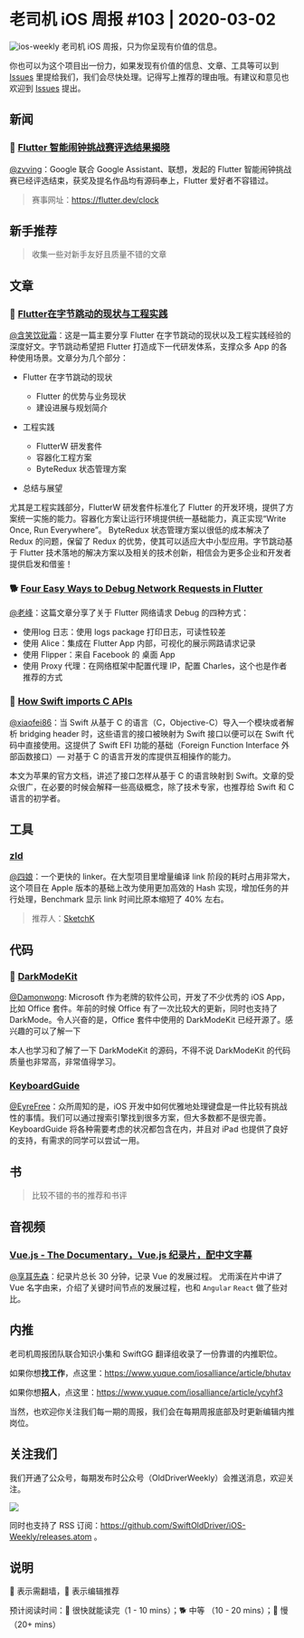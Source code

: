 # 老司机 iOS 周报 #103 | 2020-03-02

![ios-weekly](https://github.com/SwiftOldDriver/iOS-Weekly/blob/master/assets/ios-weekly.png?raw=true)
老司机 iOS 周报，只为你呈现有价值的信息。

你也可以为这个项目出一份力，如果发现有价值的信息、文章、工具等可以到 [Issues](https://github.com/SwiftOldDriver/iOS-Weekly/issues) 里提给我们，我们会尽快处理。记得写上推荐的理由哦。有建议和意见也欢迎到 [Issues](https://github.com/SwiftOldDriver/iOS-Weekly/issues) 提出。

## 新闻

### 🐎 [Flutter 智能闹钟挑战赛评选结果揭晓](https://medium.com/flutter/its-time-the-flutter-clock-contest-results-dcebe2eb3957)
[@zvving](https://github.com/zvving)：Google 联合 Google Assistant、联想，发起的 Flutter 智能闹钟挑战赛已经评选结束，获奖及提名作品均有源码奉上，Flutter 爱好者不容错过。

> 赛事网址：https://flutter.dev/clock 

## 新手推荐

> 收集一些对新手友好且质量不错的文章

## 文章

### 🐢 [Flutter在字节跳动的现状与工程实践](https://mp.weixin.qq.com/s?__biz=MzUxMzcxMzE5Ng==&mid=2247493836&idx=1&sn=979792491d0abe803c0f00ed412fb0de&chksm=f9525d8fce25d499f5c9815529f7fc25d5e130986a44e430352e375b77d5fe727a8d88f783e1&mpshare=1&scene=1&srcid=&sharer_sharetime=1582811190556&sharer_shareid=b37c346ca5a345410d47741175cc1271&rd2werd=1#wechat_redirect)

[@含笑饮砒霜](https://weibo.com/chinafishnews/)：这是一篇主要分享 Flutter 在字节跳动的现状以及工程实践经验的深度好文。字节跳动希望把 Flutter 打造成下一代研发体系，支撑众多 App 的各种使用场景。文章分为几个部分：

- Flutter 在字节跳动的现状
  - Flutter 的优势与业务现状
  - 建设进展与规划简介
  
- 工程实践
  - FlutterW 研发套件
  - 容器化工程方案
  - ByteRedux 状态管理方案
  
- 总结与展望     

尤其是工程实践部分，FlutterW 研发套件标准化了 Flutter 的开发环境，提供了方案统⼀实施的能⼒。容器化方案让运行环境提供统⼀基础能力，真正实现“Write Once, Run Everywhere”。 ByteRedux 状态管理方案以很低的成本解决了 Redux 的问题，保留了 Redux 的优势，使其可以适应大中小型应用。字节跳动基于 Flutter 技术落地的解决方案以及相关的技术创新，相信会为更多企业和开发者提供启发和借鉴！

### 🐕 [Four Easy Ways to Debug Network Requests in Flutter](https://medium.com/flutter-community/three-easy-ways-to-debug-network-requests-in-flutter-53043e898929)

[@老峰](https://github.com/GesanTung)：这篇文章分享了关于 Flutter 网络请求 Debug 的四种方式：

  - 使用log 日志：使用 logs package 打印日志，可读性较差
  - 使用 Alice：集成在 Flutter App 内部，可视化的展示网路请求记录
  - 使用 Flipper：来自 Facebook 的 桌面 App
  - 使用 Proxy 代理：在网络框架中配置代理 IP，配置 Charles，这个也是作者推荐的方式

### 🐢 [How Swift imports C APIs](https://github.com/apple/swift/blob/master/docs/HowSwiftImportsCAPIs.md)

[@xiaofei86](https://weibo.com/xuyafei86)：当 Swift 从基于 C 的语言（C，Objective-C）导入一个模块或者解析 bridging header 时，这些语言的接口被映射为 Swift 接口以便可以在 Swift 代码中直接使用。这提供了 Swift EFI 功能的基础（Foreign Function Interface 外部函数接口）— 对基于 C 的语言开发的库提供互相操作的能力。

本文为苹果的官方文档，讲述了接口怎样从基于 C 的语言映射到 Swift。文章的受众很广，在必要的时候会解释一些高级概念，除了技术专家，也推荐给 Swift 和 C 语言的初学者。

## 工具

### [zld](https://github.com/michaeleisel/zld)

[@四娘](https://kemchej.github.io/)：一个更快的 linker。在大型项目里增量编译 link 阶段的耗时占用非常大，这个项目在 Apple 版本的基础上改为使用更加高效的 Hash 实现，增加任务的并行处理，Benchmark 显示 link 时间比原本缩短了 40% 左右。

> 推荐人：[SketchK](https://github.com/SketchK)

## 代码

### 🌟 [DarkModeKit](https://github.com/microsoft/DarkModeKit)

[@Damonwong](https://github.com/Damonvvong): Microsoft 作为老牌的软件公司，开发了不少优秀的 iOS App，比如 Office 套件。年前的时候 Office 有了一次比较大的更新，同时也支持了 DarkMode。令人兴奋的是，Office 套件中使用的 DarkModeKit 已经开源了。感兴趣的可以了解一下

本人也学习和了解了一下 DarkModeKit 的源码，不得不说 DarkModeKit 的代码质量也非常高，非常值得学习。

### [KeyboardGuide](https://github.com/niw/KeyboardGuide)

[@EyreFree](https://github.com/eyrefree)：众所周知的是，iOS 开发中如何优雅地处理键盘是一件比较有挑战性的事情。我们可以通过搜索引擎找到很多方案，但大多数都不是很完善。KeyboardGuide 将各种需要考虑的状况都包含在内，并且对 iPad 也提供了良好的支持，有需求的同学可以尝试一用。

## 书

> 比较不错的书的推荐和书评

## 音视频

### [Vue.js - The Documentary，Vue.js 纪录片，配中文字幕](https://www.bilibili.com/video/av92525472/)

[@享耳先森](https://github.com/iblacksun)：纪录片总长 30 分钟，记录 Vue 的发展过程。
尤雨溪在片中讲了 Vue 名字由来，介绍了关键时间节点的发展过程，也和 `Angular` `React` 做了些对比。

## 内推

老司机周报团队联合知识小集和 SwiftGG 翻译组收录了一份靠谱的内推职位。

如果你想**找工作**，点这里：https://www.yuque.com/iosalliance/article/bhutav

如果你想**招人**，点这里：https://www.yuque.com/iosalliance/article/ycyhf3

当然，也欢迎你关注我们每一期的周报，我们会在每期周报底部及时更新编辑内推岗位。

## 关注我们

我们开通了公众号，每期发布时公众号（OldDriverWeekly）会推送消息，欢迎关注。

![](https://github.com/SwiftOldDriver/iOS-Weekly/blob/master/assets/qrcode_for_wechat.jpg?raw=true)

同时也支持了 RSS 订阅：https://github.com/SwiftOldDriver/iOS-Weekly/releases.atom 。

## 说明

🚧 表示需翻墙，🌟 表示编辑推荐

预计阅读时间：🐎 很快就能读完（1 - 10 mins）；🐕 中等 （10 - 20 mins）；🐢 慢（20+ mins）


